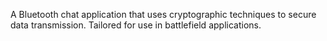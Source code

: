 A Bluetooth chat application that uses cryptographic techniques to secure data transmission.  Tailored for use in battlefield applications.